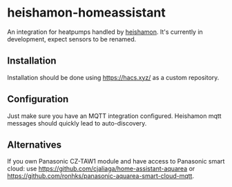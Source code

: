 # heishamon-homeassistant

An integration for heatpumps handled by [heishamon](https://github.com/Egyras/HeishaMon).
It's currently in development, expect sensors to be renamed.

## Installation
Installation should be done using https://hacs.xyz/ as a custom repository.

## Configuration

Just make sure you have an MQTT integration configured. Heishamon mqtt messages should quickly lead to auto-discovery.

## Alternatives

If you own Panasonic CZ-TAW1 module and have access to Panasonic smart cloud: use https://github.com/cjaliaga/home-assistant-aquarea or https://github.com/ronhks/panasonic-aquarea-smart-cloud-mqtt.
